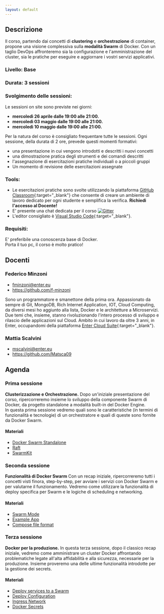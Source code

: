```yaml
---
layout: default
---
```


## Descrizione  
Il corso, partendo dai concetti di **clustering** e **orchestrazione** di container, propone una visione complessiva sulla **modalità Swarm** di Docker. Con un taglio DevOps affronteremo sia la configurazione e l'amministrazione del cluster, sia le pratiche per eseguire e aggiornare i vostri servizi applicativi. 

### Livello: Base

### Durata: 3 sessioni
 
### Svolgimento delle sessioni:  
Le sessioni on site sono previste nei giorni:  

- **mercoledì 26 aprile dalle 19:00 alle 21:00.**   
- **mercoledì 03 maggio dalle 19:00 alle 21:00.**  
- **mercoledì 10 maggio dalle 19:00 alle 21:00.** 

Per la natura del corso è consigliato frequentare tutte le sessioni.
Ogni sessione, della durata di 2 ore, prevede questi momenti formativi:

- una presentazione in cui vengono introdotti e descritti i nuovi concetti  
- una dimostrazione pratica degli strumenti e dei comandi descritti  
- l'assegnazione di esercitazioni pratiche individuali o a piccoli gruppi  
- Un momento di revisione delle esercitazioni assegnate

### Tools:

- Le esercitazioni pratiche sono svolte utilizzando la piattaforma [GitHub Classroom](https://classroom.github.com){:target="_blank"} che consente di creare un ambiente di lavoro dedicato per ogni studente e semplifica la verifica. **Richiedi l'accesso al Docente!**    
- E' presente una chat dedicata per il corso [![Gitter](https://badges.gitter.im/Join%20Chat.svg)](https://gitter.im/LOG-ED/docker-swarm?utm_source=badge&utm_medium=badge&utm_campaign=pr-badge)  
- L'editor consigliato è [Visual Studio Code](https://code.visualstudio.com/){:target="_blank"}. 

### Requisiti:
 
E' preferibile una conoscenza base di Docker.  
Porta il tuo pc, il corso è molto pratico!

## Docenti

### Federico Minzoni

- fminzoni@enter.eu 
- https://github.com/f-minzoni

Sono un programmatore e smanettone della prima ora. Appassionato da sempre di Git, MongoDB, Rich Internet Application, IOT, Cloud Computing, da diversi mesi ho aggiunto alla lista, Docker e le architetture a Microservizi. Due temi che, insieme, stanno rivoluzionando l'intero processo di sviluppo e rilascio delle applicazioni sul Cloud. Ambito in cui lavoro da oltre 3 anni, in Enter, occupandomi della piattaforma [Enter Cloud Suite](http://www.entercloudsuite.com){:target="_blank"}.

### Mattia Scalvini

- mscalvini@enter.eu 
- https://github.com/Matsca09

## Agenda

### Prima sessione
 
**Clusterizzazione e Orchestrazione.** Dopo un'iniziale presentazione del corso, ripercorreremo insieme lo sviluppo della componente Swarm di Docker, da progetto standalone a modalità built-in del Docker Engine.  
In questa prima sessione vedremo quali sono le caratteristiche (in termini di funzionalità e tecnologie) di un orchestratore e quali di queste sono fornite da Docker Swarm.

#### Materiali

- [Docker Swarm Standalone](https://github.com/docker/swarm)
- [Raft](http://thesecretlivesofdata.com/raft/)
- [SwarmKit](https://github.com/docker/swarmkit)

### Seconda sessione

**Funzionalità di Docker Swarm** Con un recap iniziale, ripercorreremo tutti i concetti visti finora, step-by-step, per avviare i servizi con Docker Swarm e per valutarne il funzionamento. Vedremo come utilizzare la funzionalità di deploy specifica per Swarm e le logiche di scheduling e networking.

#### Materiali

- [Swarm Mode](https://docs.docker.com/engine/swarm/)
- [Example App](https://github.com/docker/example-voting-app)
- [Compose file format](https://docs.docker.com/compose/compose-file/)

### Terza sessione

**Docker per la produzione.** In questa terza sessione, dopo il classico recap iniziale, vedremo come amministrare un cluster Docker affrontando problematiche legate all'alta affidabilità e alla sicurezza, necessarie per la produzione. Insieme proveremo una delle ultime funzionalità introdotte per la gestione dei secrets.

#### Materiali

- [Deploy services to a Swarm](https://docs.docker.com/engine/swarm/services/)
- [Deploy Configuration](https://docs.docker.com/compose/compose-file/#deploy)
- [Ingress Network](https://docs.docker.com/engine/swarm/ingress/)
- [Docker Secrets](https://docs.docker.com/engine/swarm/secrets/#simple-example-get-started-with-secrets)


